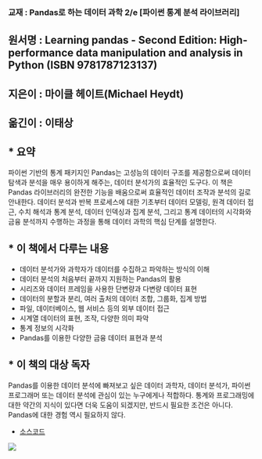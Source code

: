 ### 교재 : Pandas로 하는 데이터 과학 2/e [파이썬 통계 분석 라이브러리]
## 원서명 : Learning pandas - Second Edition: High-performance data manipulation and analysis in Python (ISBN 9781787123137)
## 지은이 : 마이클 헤이트(Michael Heydt)
## 옮긴이 : 이태상

## * 요약
파이썬 기반의 통계 패키지인 Pandas는 고성능의 데이터 구조를 제공함으로써 데이터 탐색과 분석을 매우 용이하게 해주는, 데이터 분석가의 효율적인 도구다. 이 책은 Pandas 라이브러리의 완전한 기능을 배움으로써 효율적인 데이터 조작과 분석의 길로 안내한다. 데이터 분석과 반복 프로세스에 대한 기초부터 데이터 모델링, 원격 데이터 접근, 수치 해석과 통계 분석, 데이터 인덱싱과 집계 분석, 그리고 통계 데이터의 시각화와 금융 분석까지 수행하는 과정을 통해 데이터 과학의 핵심 단계를 설명한다.

## * 이 책에서 다루는 내용
- 데이터 분석가와 과학자가 데이터를 수집하고 파악하는 방식의 이해
- 데이터 분석의 처음부터 끝까지 지원하는 Pandas의 활용
- 시리즈와 데이터 프레임을 사용한 단변량과 다변량 데이터 표현
- 데이터의 분할과 분리, 여러 출처의 데이터 조합, 그룹화, 집계 방법
- 파일, 데이터베이스, 웹 서비스 등의 외부 데이터 접근
- 시계열 데이터의 표현, 조작, 다양한 의미 파악
- 통계 정보의 시각화
- Pandas를 이용한 다양한 금융 데이터 표현과 분석

## * 이 책의 대상 독자
Pandas를 이용한 데이터 분석에 빠져보고 싶은 데이터 과학자, 데이터 분석가, 파이썬 프로그래머 또는 데이터 분석에 관심이 있는 누구에게나 적합하다. 통계와 프로그래밍에 대한 약간의 지식이 있다면 더욱 도움이 되겠지만, 반드시 필요한 조건은 아니다. Pandas에 대한 경험 역시 필요하지 않다.


* <a href="https://github.com/PinkWink/DataScience">소스코드</a>


![](http://acornpub.co.kr/tb/detail/book/nt/jm/1536773251M9Zu3jXy.jpg)
